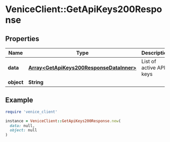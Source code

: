 # VeniceClient::GetApiKeys200Response

## Properties

| Name | Type | Description | Notes |
| ---- | ---- | ----------- | ----- |
| **data** | [**Array&lt;GetApiKeys200ResponseDataInner&gt;**](GetApiKeys200ResponseDataInner.md) | List of active API keys |  |
| **object** | **String** |  |  |

## Example

```ruby
require 'venice_client'

instance = VeniceClient::GetApiKeys200Response.new(
  data: null,
  object: null
)
```

